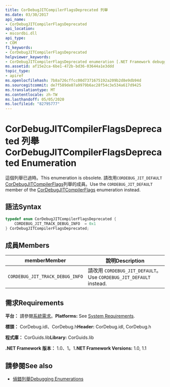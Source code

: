```yaml
---
title: CorDebugJITCompilerFlagsDeprecated 列舉
ms.date: 03/30/2017
api_name:
- CorDebugJITCompilerFlagsDeprecated
api_location:
- mscordbi.dll
api_type:
- COM
f1_keywords:
- CorDebugJITCompilerFlagsDeprecated
helpviewer_keywords:
- CorDebugJITCompilerFlagsDeprecated enumeration [.NET Framework debugging]
ms.assetid: af15e2ca-6be1-472b-bd36-03644a1e3ddd
topic_type:
- apiref
ms.openlocfilehash: 7b8a726cffcc00d7371675192a209b2d8e9db94d
ms.sourcegitcommit: de7f589de07a9979b6ac28f54c3e534a617d9425
ms.translationtype: MT
ms.contentlocale: zh-TW
ms.lasthandoff: 05/05/2020
ms.locfileid: "82795777"
---
```

# <a name="cordebugjitcompilerflagsdeprecated-enumeration"></a><span data-ttu-id="462ca-102">CorDebugJITCompilerFlagsDeprecated 列舉</span><span class="sxs-lookup"><span data-stu-id="462ca-102">CorDebugJITCompilerFlagsDeprecated Enumeration</span></span>
<span data-ttu-id="462ca-103">這個列舉已過時。</span><span class="sxs-lookup"><span data-stu-id="462ca-103">This enumeration is obsolete.</span></span> <span data-ttu-id="462ca-104">請改用`CORDEBUG_JIT_DEFAULT` [CorDebugJITCompilerFlags](cordebugjitcompilerflags-enumeration.md)列舉的成員。</span><span class="sxs-lookup"><span data-stu-id="462ca-104">Use the `CORDEBUG_JIT_DEFAULT` member of the [CorDebugJITCompilerFlags](cordebugjitcompilerflags-enumeration.md) enumeration instead.</span></span>  
  
## <a name="syntax"></a><span data-ttu-id="462ca-105">語法</span><span class="sxs-lookup"><span data-stu-id="462ca-105">Syntax</span></span>  
  
```cpp  
typedef enum CorDebugJITCompilerFlagsDeprecated {  
    CORDEBUG_JIT_TRACK_DEBUG_INFO  = 0x1  
} CorDebugJITCompilerFlagsDeprecated;  
```  
  
## <a name="members"></a><span data-ttu-id="462ca-106">成員</span><span class="sxs-lookup"><span data-stu-id="462ca-106">Members</span></span>  
  
|<span data-ttu-id="462ca-107">member</span><span class="sxs-lookup"><span data-stu-id="462ca-107">Member</span></span>|<span data-ttu-id="462ca-108">說明</span><span class="sxs-lookup"><span data-stu-id="462ca-108">Description</span></span>|  
|------------|-----------------|  
|`CORDEBUG_JIT_TRACK_DEBUG_INFO`|<span data-ttu-id="462ca-109">請改用 `CORDEBUG_JIT_DEFAULT`。</span><span class="sxs-lookup"><span data-stu-id="462ca-109">Use `CORDEBUG_JIT_DEFAULT` instead.</span></span>|  
  
## <a name="requirements"></a><span data-ttu-id="462ca-110">需求</span><span class="sxs-lookup"><span data-stu-id="462ca-110">Requirements</span></span>  
 <span data-ttu-id="462ca-111">**平台：** 請參閱[系統需求](../../get-started/system-requirements.md)。</span><span class="sxs-lookup"><span data-stu-id="462ca-111">**Platforms:** See [System Requirements](../../get-started/system-requirements.md).</span></span>  
  
 <span data-ttu-id="462ca-112">**標頭：** CorDebug.idl、CorDebug.h</span><span class="sxs-lookup"><span data-stu-id="462ca-112">**Header:** CorDebug.idl, CorDebug.h</span></span>  
  
 <span data-ttu-id="462ca-113">**程式庫：** CorGuids.lib</span><span class="sxs-lookup"><span data-stu-id="462ca-113">**Library:** CorGuids.lib</span></span>  
  
 <span data-ttu-id="462ca-114">**.NET Framework 版本：** 1.0、1。1</span><span class="sxs-lookup"><span data-stu-id="462ca-114">**.NET Framework Versions:** 1.0, 1.1</span></span>  
  
## <a name="see-also"></a><span data-ttu-id="462ca-115">請參閱</span><span class="sxs-lookup"><span data-stu-id="462ca-115">See also</span></span>

- [<span data-ttu-id="462ca-116">偵錯列舉</span><span class="sxs-lookup"><span data-stu-id="462ca-116">Debugging Enumerations</span></span>](debugging-enumerations.md)
